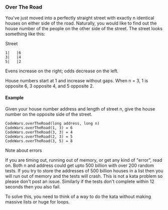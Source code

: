 ### Over The Road

You've just moved into a perfectly straight street with exactly n identical houses on either side of the road. Naturally, you would like to find out the house number of the people on the other side of the street. The street looks something like this:

Street
```
1|   |6
3|   |4
5|   |2
```
Evens increase on the right; odds decrease on the left. 

House numbers start at 1 and increase without gaps. When n = 3, 1 is opposite 6, 3 opposite 4, and 5 opposite 2.

#### Example

Given your house number address and length of street n, give the house number on the opposite side of the street.
```
CodeWars.overTheRoad(long address, long n)
CodeWars.overTheRoad(1, 3) = 6
CodeWars.overTheRoad(3, 3) = 4
CodeWars.overTheRoad(2, 3) = 5
CodeWars.overTheRoad(3, 5) = 8
```
Note about errors

If you are timing out, running out of memory, or get any kind of "error", read on. Both n and address could get upto 500 billion with over 200 random tests. If you try to store the addresses of 500 billion houses in a list then you will run out of memory and the tests will crash. This is not a kata problem so please don't post an issue. Similarly if the tests don't complete within 12 seconds then you also fail.

To solve this, you need to think of a way to do the kata without making massive lists or huge for loops.
